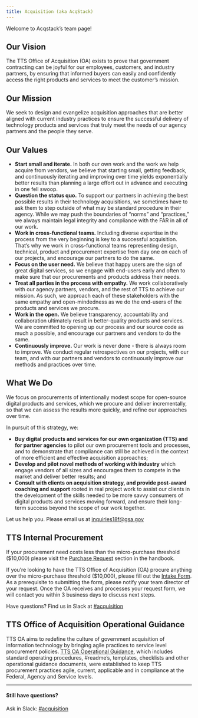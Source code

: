 ```yaml
---
title: Acquisition (aka AcqStack)
---
```


Welcome to Acqstack’s team page!

## Our Vision

The TTS Office of Acquisition (OA) exists to prove that government contracting can be joyful for our employees, customers, and industry partners, by ensuring that informed buyers can easily and confidently access the right products and services to meet the customer’s mission.

## Our Mission

We seek to design and evangelize acquisition approaches that are better aligned with current industry practices to ensure the successful delivery of technology products and services that truly meet the needs of our agency partners and the people they serve.

## Our Values
- **Start small and iterate.** In both our own work and the work we help acquire from vendors, we believe that starting small, getting feedback, and continuously iterating and improving over time yields exponentially better results than planning a large effort out in advance and executing in one fell swoop.
- **Question the status quo.** To support our partners in achieving the best possible results in their technology acquisitions, we sometimes have to ask them to step outside of what may be standard procedure in their agency. While we may push the boundaries of “norms” and “practices,” we always maintain legal integrity and compliance with the FAR in all of our work.
- **Work in cross-functional teams.** Including diverse expertise in the process from the very beginning is key to a successful acquisition. That’s why we work in cross-functional teams representing design, technical, product and procurement expertise from day one on each of our projects, and encourage our partners to do the same.
- **Focus on the user need.** We believe that happy users are the sign of great digital services, so we engage with end-users early and often to make sure that our procurements and products address their needs.
- **Treat all parties in the process with empathy.** We work collaboratively with our agency partners, vendors, and the rest of TTS to achieve our mission. As such, we approach each of these stakeholders with the same empathy and open-mindedness as we do the end-users of the products and services we procure.
- **Work in the open.** We believe transparency, accountability and collaboration ultimately result in better-quality products and services. We are committed to opening up our process and our source code as much a possible, and encourage our partners and vendors to do the same.
- **Continuously improve.** Our work is never done - there is always room to improve. We conduct regular retrospectives on our projects, with our team, and with our partners and vendors to continuously improve our methods and practices over time.


## What We Do
We focus on procurements of intentionally modest scope for open-source digital products and services, which we procure and deliver incrementally, so that we can assess the results more quickly, and refine our approaches over time.

In pursuit of this strategy, we:

- **Buy digital products and services for our own organization (TTS) and for partner agencies** to pilot our own procurement tools and processes, and to demonstrate that compliance can still be achieved in the context of more efficient and effective acquisition approaches;
- **Develop and pilot novel methods of working with industry** which engage vendors of all sizes and encourages them to compete in the market and deliver better results; and
- **Consult with clients on acquisition strategy, and provide post-award coaching and support** rooted in real project work to assist our clients in the development of the skills needed to be more savvy consumers of digital products and services moving forward, and ensure their long-term success beyond the scope of our work together.

Let us help you. Please email us at [inquiries18f@gsa.gov](mailto:inquiries18f@gsa.gov)

## TTS Internal Procurement
If your procurement need costs less than the micro-purchase threshold ($10,000) please visit the [Purchase Request](/purchase-requests) section in the handbook.

If you’re looking to have the TTS Office of Acquisition (OA) procure anything over the micro-purchase threshold ($10,000), please fill out the [Intake Form](https://docs.google.com/forms/d/1bSoFcljv-hmUJsSCK04AsdIh03hor_T4m1yjopild6w/edit). As a prerequisite to submitting the form, please notify your team director of your request. Once the OA receives and processes your request form, we will contact you within 3 business days to discuss next steps.

Have questions? Find us in Slack at [#acquisition](https://gsa-tts.slack.com/messages/acquisition)

## TTS Office of Acquisition Operational Guidance
TTS OA aims to redefine the culture of government acquisition of information technology by bringing agile practices to service level procurement policies. [TTS OA Operational Guidance](/acquisition-guidance), which includes standard operating procedures, #readme’s, templates, checklists and other operational guidance documents, were established to keep TTS procurement practices agile, current, applicable and in compliance at the Federal, Agency and Service levels.

---

#### Still have questions?

Ask in Slack: [#acquisition](https://gsa-tts.slack.com/messages/acquisition)
